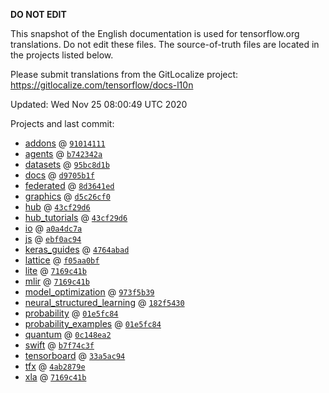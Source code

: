__DO NOT EDIT__

This snapshot of the English documentation is used for tensorflow.org
translations. Do not edit these files. The source-of-truth files are located in
the projects listed below.

Please submit translations from the GitLocalize project: https://gitlocalize.com/tensorflow/docs-l10n

Updated: Wed Nov 25 08:00:49 UTC 2020

Projects and last commit:

- [addons](https://github.com/tensorflow/addons/tree/master/docs) @ <a href='https://github.com/tensorflow/addons/commit/91014111954e41d3b4a3c72de857b9ab61f1783e'><code>91014111</code></a>
- [agents](https://github.com/tensorflow/agents/tree/master/docs) @ <a href='https://github.com/tensorflow/agents/commit/b742342adeeb903629de7aaeec559956137b4d0a'><code>b742342a</code></a>
- [datasets](https://github.com/tensorflow/datasets/tree/master/docs) @ <a href='https://github.com/tensorflow/datasets/commit/95bc8d1b6f8979f65c26271265d32a92f8e472ca'><code>95bc8d1b</code></a>
- [docs](https://github.com/tensorflow/docs/tree/master/site/en) @ <a href='https://github.com/tensorflow/docs/commit/d9705b1f69da1c62e0b0a1129a6cf8fc3ab73b52'><code>d9705b1f</code></a>
- [federated](https://github.com/tensorflow/federated/tree/master/docs) @ <a href='https://github.com/tensorflow/federated/commit/8d3641edcb3ce0579cf696736daf99c80fbc1875'><code>8d3641ed</code></a>
- [graphics](https://github.com/tensorflow/graphics/tree/master/tensorflow_graphics/g3doc) @ <a href='https://github.com/tensorflow/graphics/commit/d5c26cf05125e5c096f5b2cde6c85f88c7df2d59'><code>d5c26cf0</code></a>
- [hub](https://github.com/tensorflow/hub/tree/master/docs) @ <a href='https://github.com/tensorflow/hub/commit/43cf29d6dc2d2e5c98323b5e2f32d522e6b69a52'><code>43cf29d6</code></a>
- [hub_tutorials](https://github.com/tensorflow/hub/tree/master/examples/colab) @ <a href='https://github.com/tensorflow/hub/commit/43cf29d6dc2d2e5c98323b5e2f32d522e6b69a52'><code>43cf29d6</code></a>
- [io](https://github.com/tensorflow/io/tree/master/docs) @ <a href='https://github.com/tensorflow/io/commit/a0a4dc7ac7ecdfdc387a9709d5b923a4958c5096'><code>a0a4dc7a</code></a>
- [js](https://github.com/tensorflow/tfjs-website/tree/master/docs) @ <a href='https://github.com/tensorflow/tfjs-website/commit/ebf0ac944eab1f94c9d01f9430ba147f52fc937c'><code>ebf0ac94</code></a>
- [keras_guides](https://github.com/tensorflow/docs/tree/snapshot-keras/site/en/guide/keras) @ <a href='https://github.com/tensorflow/docs/commit/4764abad680f9698f8ba9ace121ac9d0d9cb69af'><code>4764abad</code></a>
- [lattice](https://github.com/tensorflow/lattice/tree/master/docs) @ <a href='https://github.com/tensorflow/lattice/commit/f05aa0bf2e85756f7a5f49f1378f0d1e428bea2d'><code>f05aa0bf</code></a>
- [lite](https://github.com/tensorflow/tensorflow/tree/master/tensorflow/lite/g3doc) @ <a href='https://github.com/tensorflow/tensorflow/commit/7169c41bc565f7a37916b01f7c8df1a595df7a2e'><code>7169c41b</code></a>
- [mlir](https://github.com/tensorflow/tensorflow/tree/master/tensorflow/compiler/mlir/g3doc) @ <a href='https://github.com/tensorflow/tensorflow/commit/7169c41bc565f7a37916b01f7c8df1a595df7a2e'><code>7169c41b</code></a>
- [model_optimization](https://github.com/tensorflow/model-optimization/tree/master/tensorflow_model_optimization/g3doc) @ <a href='https://github.com/tensorflow/model-optimization/commit/973f5b394a99b0a775e3b9f7178c865509a7d559'><code>973f5b39</code></a>
- [neural_structured_learning](https://github.com/tensorflow/neural-structured-learning/tree/master/g3doc) @ <a href='https://github.com/tensorflow/neural-structured-learning/commit/182f5430cba968b311394b7f2a39deee193adf7b'><code>182f5430</code></a>
- [probability](https://github.com/tensorflow/probability/tree/master/tensorflow_probability/g3doc) @ <a href='https://github.com/tensorflow/probability/commit/01e5fc8405328e8a101bf7076456ba95b5e3e8db'><code>01e5fc84</code></a>
- [probability_examples](https://github.com/tensorflow/probability/tree/master/tensorflow_probability/examples/jupyter_notebooks) @ <a href='https://github.com/tensorflow/probability/commit/01e5fc8405328e8a101bf7076456ba95b5e3e8db'><code>01e5fc84</code></a>
- [quantum](https://github.com/tensorflow/quantum/tree/master/docs) @ <a href='https://github.com/tensorflow/quantum/commit/0c148ea2c7a4777bdcb3bcf532bfacedff4e4372'><code>0c148ea2</code></a>
- [swift](https://github.com/tensorflow/swift/tree/master/docs/site) @ <a href='https://github.com/tensorflow/swift/commit/b7f74c3fa4278f951b12cc06c4687733525af7b7'><code>b7f74c3f</code></a>
- [tensorboard](https://github.com/tensorflow/tensorboard/tree/master/docs) @ <a href='https://github.com/tensorflow/tensorboard/commit/33a5ac9440791159ff4fba09e97ed104ef44f8b8'><code>33a5ac94</code></a>
- [tfx](https://github.com/tensorflow/tfx/tree/master/docs) @ <a href='https://github.com/tensorflow/tfx/commit/4ab2879e94c6f5098396a4207cb4a69aa86cb107'><code>4ab2879e</code></a>
- [xla](https://github.com/tensorflow/tensorflow/tree/master/tensorflow/compiler/xla/g3doc) @ <a href='https://github.com/tensorflow/tensorflow/commit/7169c41bc565f7a37916b01f7c8df1a595df7a2e'><code>7169c41b</code></a>

